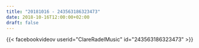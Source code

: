 ```yaml
---
title: "20181016 - 243563186323473"
date: 2018-10-16T12:00:00+02:00
draft: false
---
```


{{< facebookvideov userid="ClareRadelMusic" id="243563186323473" >}}